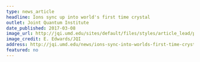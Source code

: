 ```yaml
---
type: news_article
headline: Ions sync up into world's first time crystal
outlet: Joint Quantum Institute
date_published: 2017-03-08
image_url: http://jqi.umd.edu/sites/default/files/styles/article_lead/public/images/time_crystals_gallery.jpg?itok=IWpLkusj
image_credit: E. Edwards/JQI
address: http://jqi.umd.edu/news/ions-sync-into-worlds-first-time-crystal
featured: no
---
```


